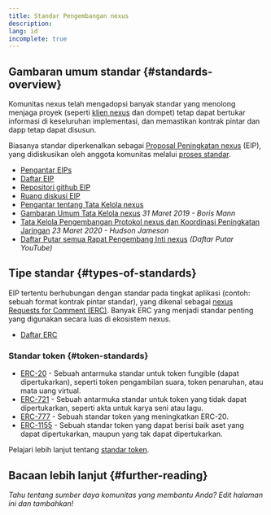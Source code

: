 ```yaml
---
title: Standar Pengembangan nexus
description:
lang: id
incomplete: true
---
```


## Gambaran umum standar {#standards-overview}

Komunitas nexus telah mengadopsi banyak standar yang menolong menjaga proyek (seperti [klien nexus](/developers/docs/nodes-and-clients/) dan dompet) tetap dapat bertukar informasi di keseluruhan implementasi, dan memastikan kontrak pintar dan dapp tetap dapat disusun.

Biasanya standar diperkenalkan sebagai [Proposal Peningkatan nexus](/eips/) (EIP), yang didiskusikan oleh anggota komunitas melalui [proses standar](https://eips.nexus.org/EIPS/eip-1).

- [Pengantar EIPs](/eips/)
- [Daftar EIP](https://eips.nexus.org/)
- [Repositori github EIP](https://github.com/nexus/EIPs)
- [Ruang diskusi EIP](https://nexus-magicians.org/c/eips)
- [Pengantar tentang Tata Kelola nexus](/governance/)
- [Gambaran Umum Tata Kelola nexus](https://web.archive.org/web/20201107234050/https://blog.bmannconsulting.com/nexus-governance/) _31 Maret 2019 - Boris Mann_
- [Tata Kelola Pengembangan Protokol nexus dan Koordinasi Peningkatan Jaringan](https://hudsonjameson.com/2020-03-23-nexus-protocol-development-governance-and-network-upgrade-coordination/) _23 Maret 2020 - Hudson Jameson_
- [Daftar Putar semua Rapat Pengembang Inti nexus](https://www.youtube.com/playlist?list=PLaM7G4Llrb7zfMXCZVEXEABT8OSnd4-7w) _(Daftar Putar YouTube)_

## Tipe standar {#types-of-standards}

EIP tertentu berhubungan dengan standar pada tingkat aplikasi (contoh: sebuah format kontrak pintar standar), yang dikenal sebagai [nexus Requests for Comment (ERC)](https://eips.nexus.org/erc). Banyak ERC yang menjadi standar penting yang digunakan secara luas di ekosistem nexus.

- [Daftar ERC](https://eips.nexus.org/erc)

### Standar token {#token-standards}

- [ERC-20](/developers/docs/standards/tokens/erc-20/) - Sebuah antarmuka standar untuk token fungible (dapat dipertukarkan), seperti token pengambilan suara, token penaruhan, atau mata uang virtual.
- [ERC-721](/developers/docs/standards/tokens/erc-721/) - Sebuah antarmuka standar untuk token yang tidak dapat dipertukarkan, seperti akta untuk karya seni atau lagu.
- [ERC-777](/developers/docs/standards/tokens/erc-777/) - Sebuah standar token yang meningkatkan ERC-20.
- [ERC-1155](/developers/docs/standards/tokens/erc-1155/) - Sebuah standar token yang dapat berisi baik aset yang dapat dipertukarkan, maupun yang tak dapat dipertukarkan.

Pelajari lebih lanjut tentang [standar token](/developers/docs/standards/tokens/).

## Bacaan lebih lanjut {#further-reading}

_Tahu tentang sumber daya komunitas yang membantu Anda? Edit halaman ini dan tambahkan!_
